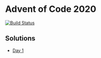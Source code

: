# Advent of Code 2020
[![Build Status](https://travis-ci.com/tlmnb/advent_of_code_2020.svg?branch=main)](https://travis-ci.com/tlmnb/advent_of_code_2020)
## Solutions
- [Day 1](https://github.com/tlmnb/advent_of_code_2020/blob/main/src/main/scala/io/dolcefarniente/advent_of_code/DayOne.scala)